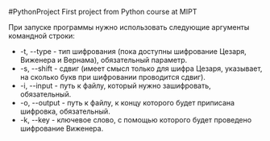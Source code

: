 #PythonProject
First project from Python course at MIPT

При запуске программы нужно использовать следующие аргументы командной строки:
* -t, --type - тип шифрования (пока доступны шифрование Цезаря, Виженера и
        Вернама), обязательный параметр.
* -s, --shift - сдвиг (имеет смысл только для шифра Цезаря, указывает, на
        сколько букв при шифровании проводится сдвиг).
* -i, --input - путь к файлу, который нужно зашифровать, обязательный.
* -o, --output - путь к файлу, к концу которого будет приписана шифровка,
    обязательный.
* -k, --key - ключевое слово, с помощью которого будет проведено шифрование
Виженера.

